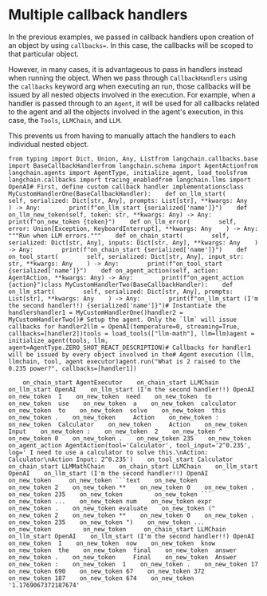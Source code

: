 Multiple callback handlers
==========================

In the previous examples, we passed in callback handlers upon creation of an object by using `callbacks=`. In this case, the callbacks will be scoped to that particular object.

However, in many cases, it is advantageous to pass in handlers instead when running the object. When we pass through `CallbackHandlers` using the `callbacks` keyword arg when executing an run, those callbacks will be issued by all nested objects involved in the execution. For example, when a handler is passed through to an `Agent`, it will be used for all callbacks related to the agent and all the objects involved in the agent's execution, in this case, the `Tools`, `LLMChain`, and `LLM`.

This prevents us from having to manually attach the handlers to each individual nested object.

    from typing import Dict, Union, Any, Listfrom langchain.callbacks.base import BaseCallbackHandlerfrom langchain.schema import AgentActionfrom langchain.agents import AgentType, initialize_agent, load_toolsfrom langchain.callbacks import tracing_enabledfrom langchain.llms import OpenAI# First, define custom callback handler implementationsclass MyCustomHandlerOne(BaseCallbackHandler):    def on_llm_start(        self, serialized: Dict[str, Any], prompts: List[str], **kwargs: Any    ) -> Any:        print(f"on_llm_start {serialized['name']}")    def on_llm_new_token(self, token: str, **kwargs: Any) -> Any:        print(f"on_new_token {token}")    def on_llm_error(        self, error: Union[Exception, KeyboardInterrupt], **kwargs: Any    ) -> Any:        """Run when LLM errors."""    def on_chain_start(        self, serialized: Dict[str, Any], inputs: Dict[str, Any], **kwargs: Any    ) -> Any:        print(f"on_chain_start {serialized['name']}")    def on_tool_start(        self, serialized: Dict[str, Any], input_str: str, **kwargs: Any    ) -> Any:        print(f"on_tool_start {serialized['name']}")    def on_agent_action(self, action: AgentAction, **kwargs: Any) -> Any:        print(f"on_agent_action {action}")class MyCustomHandlerTwo(BaseCallbackHandler):    def on_llm_start(        self, serialized: Dict[str, Any], prompts: List[str], **kwargs: Any    ) -> Any:        print(f"on_llm_start (I'm the second handler!!) {serialized['name']}")# Instantiate the handlershandler1 = MyCustomHandlerOne()handler2 = MyCustomHandlerTwo()# Setup the agent. Only the `llm` will issue callbacks for handler2llm = OpenAI(temperature=0, streaming=True, callbacks=[handler2])tools = load_tools(["llm-math"], llm=llm)agent = initialize_agent(tools, llm, agent=AgentType.ZERO_SHOT_REACT_DESCRIPTION)# Callbacks for handler1 will be issued by every object involved in the# Agent execution (llm, llmchain, tool, agent executor)agent.run("What is 2 raised to the 0.235 power?", callbacks=[handler1])

        on_chain_start AgentExecutor    on_chain_start LLMChain    on_llm_start OpenAI    on_llm_start (I'm the second handler!!) OpenAI    on_new_token  I    on_new_token  need    on_new_token  to    on_new_token  use    on_new_token  a    on_new_token  calculator    on_new_token  to    on_new_token  solve    on_new_token  this    on_new_token .    on_new_token     Action    on_new_token :    on_new_token  Calculator    on_new_token     Action    on_new_token  Input    on_new_token :    on_new_token  2    on_new_token ^    on_new_token 0    on_new_token .    on_new_token 235    on_new_token     on_agent_action AgentAction(tool='Calculator', tool_input='2^0.235', log=' I need to use a calculator to solve this.\nAction: Calculator\nAction Input: 2^0.235')    on_tool_start Calculator    on_chain_start LLMMathChain    on_chain_start LLMChain    on_llm_start OpenAI    on_llm_start (I'm the second handler!!) OpenAI    on_new_token     on_new_token ```text    on_new_token         on_new_token 2    on_new_token **    on_new_token 0    on_new_token .    on_new_token 235    on_new_token         on_new_token ```        on_new_token ...    on_new_token num    on_new_token expr    on_new_token .    on_new_token evaluate    on_new_token ("    on_new_token 2    on_new_token **    on_new_token 0    on_new_token .    on_new_token 235    on_new_token ")    on_new_token ...    on_new_token         on_new_token     on_chain_start LLMChain    on_llm_start OpenAI    on_llm_start (I'm the second handler!!) OpenAI    on_new_token  I    on_new_token  now    on_new_token  know    on_new_token  the    on_new_token  final    on_new_token  answer    on_new_token .    on_new_token     Final    on_new_token  Answer    on_new_token :    on_new_token  1    on_new_token .    on_new_token 17    on_new_token 690    on_new_token 67    on_new_token 372    on_new_token 187    on_new_token 674    on_new_token     '1.1769067372187674'